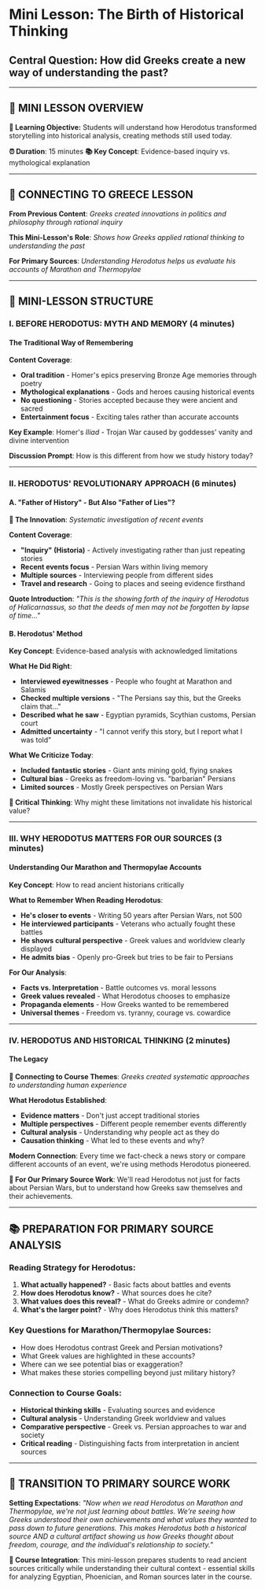 # Mini Lesson: The Birth of Historical Thinking
## **Central Question**: How did Greeks create a new way of understanding the past?

---

## **📍 MINI LESSON OVERVIEW**

**🎯 Learning Objective:**
Students will understand how Herodotus transformed storytelling into historical analysis, creating methods still used today.

**⏰ Duration**: 15 minutes
**📚 Key Concept**: Evidence-based inquiry vs. mythological explanation

---

## **🔗 CONNECTING TO GREECE LESSON**

**From Previous Content**: *Greeks created innovations in politics and philosophy through rational inquiry*

**This Mini-Lesson's Role**: *Shows how Greeks applied rational thinking to understanding the past*

**For Primary Sources**: *Understanding Herodotus helps us evaluate his accounts of Marathon and Thermopylae*

---

## **📝 MINI-LESSON STRUCTURE**

### **I. BEFORE HERODOTUS: MYTH AND MEMORY (4 minutes)**

#### **The Traditional Way of Remembering**
**Content Coverage**:
- **Oral tradition** - Homer's epics preserving Bronze Age memories through poetry
- **Mythological explanations** - Gods and heroes causing historical events
- **No questioning** - Stories accepted because they were ancient and sacred
- **Entertainment focus** - Exciting tales rather than accurate accounts

**Key Example**: Homer's *Iliad* - Trojan War caused by goddesses' vanity and divine intervention

**Discussion Prompt**: How is this different from how we study history today?

---

### **II. HERODOTUS' REVOLUTIONARY APPROACH (6 minutes)**

#### **A. "Father of History" - But Also "Father of Lies"?**
**🔗 The Innovation**: *Systematic investigation of recent events*

**Content Coverage**:
- **"Inquiry" (Historia)** - Actively investigating rather than just repeating stories
- **Recent events focus** - Persian Wars within living memory
- **Multiple sources** - Interviewing people from different sides
- **Travel and research** - Going to places and seeing evidence firsthand

**Quote Introduction**: *"This is the showing forth of the inquiry of Herodotus of Halicarnassus, so that the deeds of men may not be forgotten by lapse of time..."*

#### **B. Herodotus' Method**
**Key Concept**: Evidence-based analysis with acknowledged limitations

**What He Did Right**:
- **Interviewed eyewitnesses** - People who fought at Marathon and Salamis
- **Checked multiple versions** - "The Persians say this, but the Greeks claim that..."
- **Described what he saw** - Egyptian pyramids, Scythian customs, Persian court
- **Admitted uncertainty** - "I cannot verify this story, but I report what I was told"

**What We Criticize Today**:
- **Included fantastic stories** - Giant ants mining gold, flying snakes
- **Cultural bias** - Greeks as freedom-loving vs. "barbarian" Persians
- **Limited sources** - Mostly Greek perspectives on Persian Wars

**🎯 Critical Thinking**: Why might these limitations not invalidate his historical value?

---

### **III. WHY HERODOTUS MATTERS FOR OUR SOURCES (3 minutes)**

#### **Understanding Our Marathon and Thermopylae Accounts**
**Key Concept**: How to read ancient historians critically

**What to Remember When Reading Herodotus**:
- **He's closer to events** - Writing 50 years after Persian Wars, not 500
- **He interviewed participants** - Veterans who actually fought these battles
- **He shows cultural perspective** - Greek values and worldview clearly displayed
- **He admits bias** - Openly pro-Greek but tries to be fair to Persians

**For Our Analysis**:
- **Facts vs. Interpretation** - Battle outcomes vs. moral lessons
- **Greek values revealed** - What Herodotus chooses to emphasize
- **Propaganda elements** - How Greeks wanted to be remembered
- **Universal themes** - Freedom vs. tyranny, courage vs. cowardice

---

### **IV. HERODOTUS AND HISTORICAL THINKING (2 minutes)**

#### **The Legacy**
**🔗 Connecting to Course Themes**: *Greeks created systematic approaches to understanding human experience*

**What Herodotus Established**:
- **Evidence matters** - Don't just accept traditional stories
- **Multiple perspectives** - Different people remember events differently
- **Cultural analysis** - Understanding why people act as they do
- **Causation thinking** - What led to these events and why?

**Modern Connection**: Every time we fact-check a news story or compare different accounts of an event, we're using methods Herodotus pioneered.

**🎯 For Our Primary Source Work**: We'll read Herodotus not just for facts about Persian Wars, but to understand how Greeks saw themselves and their achievements.

---

## **📚 PREPARATION FOR PRIMARY SOURCE ANALYSIS**

### **Reading Strategy for Herodotus**:
1. **What actually happened?** - Basic facts about battles and events
2. **How does Herodotus know?** - What sources does he cite?
3. **What values does this reveal?** - What do Greeks admire or condemn?
4. **What's the larger point?** - Why does Herodotus think this matters?

### **Key Questions for Marathon/Thermopylae Sources**:
- How does Herodotus contrast Greek and Persian motivations?
- What Greek values are highlighted in these accounts?
- Where can we see potential bias or exaggeration?
- What makes these stories compelling beyond just military history?

### **Connection to Course Goals**:
- **Historical thinking skills** - Evaluating sources and evidence
- **Cultural analysis** - Understanding Greek worldview and values
- **Comparative perspective** - Greek vs. Persian approaches to war and society
- **Critical reading** - Distinguishing facts from interpretation in ancient sources

---

## **🎯 TRANSITION TO PRIMARY SOURCE WORK**

**Setting Expectations**: 
*"Now when we read Herodotus on Marathon and Thermopylae, we're not just learning about battles. We're seeing how Greeks understood their own achievements and what values they wanted to pass down to future generations. This makes Herodotus both a historical source AND a cultural artifact showing us how Greeks thought about freedom, courage, and the individual's relationship to society."*

**🔗 Course Integration**: This mini-lesson prepares students to read ancient sources critically while understanding their cultural context - essential skills for analyzing Egyptian, Phoenician, and Roman sources later in the course.